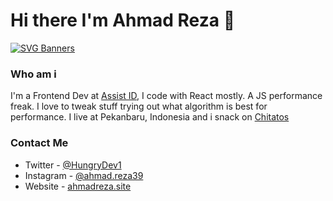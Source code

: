 # Hi there I'm Ahmad Reza 👋
<!--
**ahmad-reza619/ahmad-reza619** is a ✨ _special_ ✨ repository because its `README.md` (this file) appears on your GitHub profile.

Here are some ideas to get you started:
-->
[![SVG Banners](https://svg-banners.vercel.app/api?type=rainbow&text1=So%20Colorful%20much%20Wow&width=800&height=400)](https://github.com/Akshay090/svg-banners)

### Who am i
I'm a Frontend Dev at [Assist ID](http://assist.id/), I code with React mostly. A JS performance freak. I love to tweak stuff trying out what algorithm is best for performance. I live at Pekanbaru, Indonesia and i snack on [Chitatos](http://www.chitato.com/)

### Contact Me
- Twitter - [@HungryDev1](https://twitter.com/HungryDev1)
- Instagram - [@ahmad.reza39](https://www.instagram.com/ahmad.reza39/)
- Website - [ahmadreza.site](https://ahmadreza.site)
